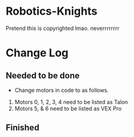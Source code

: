 # Robotics-Knights
Pretend this is copyrighted lmao.
neverrrrrrrr
<!DoctypeHTML>
<HTML>
  <h1> Change Log</h1>
  <h2>Needed to be done</h2>
  <ul> 
    <li>Change motors in code to as follows.</li>
  </ul>
  <ol>
    <li>Motors 0, 1, 2, 3, 4 need to be listed as Talon</li>
    <li>Motors 5, & 6 need to be listed as VEX Pro </li>
  </ol>

<h2>Finished </h2>
